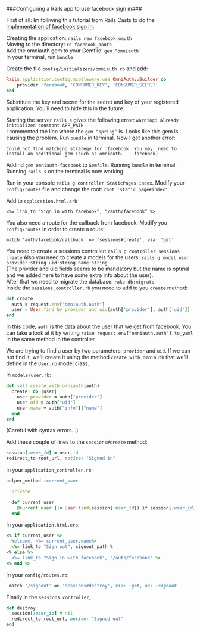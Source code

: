 ###Configuring a Rails app to use facebook sign in###

First of all: Im folliwing this tutorial from Rails Casts to do the [implementation of facebook sign in:](http://railscasts.com/episodes/241-simple-omniauth)

Creating the application: `rails new facebook_oauth`  
Moving to the directory: `cd facebook_oauth`  
Add the omniauth gem to your Gemfile: `gem ‘omniauth’`  
In your terminal, run `bundle`    

Create the file `config/initializers/omniauth.rb` and add:    
```ruby
Rails.application.config.middleware.use OmniAuth::Builder do  
    provider :facebook, 'CONSUMER_KEY', 'CONSUMER_SECRET'  
end
```

Substitute the key and secret for the secret and key of your registered application. You’ll need to hide this in the future.

Starting the server `rails s` gives the following error: `warning: already initialized constant APP_PATH`  
I commented the line where the `gem “spring”` is. Looks like this gem is causing the problem. Run `bundle` in terminal. Now I get another error:  

  `Could not find matching strategy for :facebook. You may  need to install an additional gem (such as omniauth-    facebook)`

Addind `gem omniauth-facebook` to `Gemfile`. Running `bundle` in terminal. Running `rails s` on the terminal is now working.

Run in your console `rails g controller StaticPages index`. Modify your `config/routes` file and change the root: `root 'static_page#index'`

Add to `application.html.erb`  
  
`<%= link_to “Sign in with facebook”, “/auth/facebook” %>`  

You also need a route for the callback from facebook. Modify you `config/routes` in  order to create a route:  

`match 'auth/facebook/callback' => 'sessions#create', via: 'get'`  

You need to create a sessions controller: `rails g controller sessions create`
Also you need to create a models for the users: `rails g model user provider:string uid:string name:string`  
(The privider and uid fields seems to be mandatory but the name is optinal and we added here to have some extra info about the user).  
After that we need to migrate the database: `rake db:migrate`  
Inside the `sessions_controller.rb` you need to add to you `create` method:  
```ruby
def create
  auth = request.env["omniauth.auth"]
  user = User.find_by_provider_and_uid(auth['provider'], auth['uid']) || User.create_with_omniauth(auth)
end
```  
In this code, `auth` is the data about the user that we get from facebook. You can take a look at it by writing `raise request.env["omniauth.auth"].to_yaml` in the same method in the controller.

We are trying to find a user by two parameters: `provider` and `uid`. If we can not find it, we'll create it using the method `create_with_omniauth` that we'll define in the `User.rb` model class.  

In `models/user.rb`:  
```ruby
def self.create_with_omniauth(auth)
  create! do |user|
    user.provider = auth["provider"]
    user.uid = auth["uid"]
    user.name = auth["info"]["name"]
  end
end
```  
(Careful with syntax errors...)

Add these couple of lines to the `sessions#create` method:  
```ruby
session[:user_id] = user.id
redirect_to root_url, notice: "Signed in"
```  

In your `application_controller.rb`:  
```ruby
helper_method :current_user

  private

  def current_user
    @current_user ||= User.find(session[:user_id]) if session[:user_id]
  end
```
In your `application.html.erb`:  
```ruby
<% if current_user %>
  Welcome, <%= current_user.name%>
  <%= link_to "Sign out", signout_path %
<% else %>
  <%= link_to "Sign in with facebook", "/auth/facebook" %>
<% end %>
```

In your `config/routes.rb`:
```ruby
 match '/signout' => 'sessions#destroy', via: :get, as: :signout
```  

Finally in the `sessions_controller`;
```ruby
def destroy
  session[:user_id] = nil
  redirect_to root_url, notice: "Signed out"
end
```
  
  
